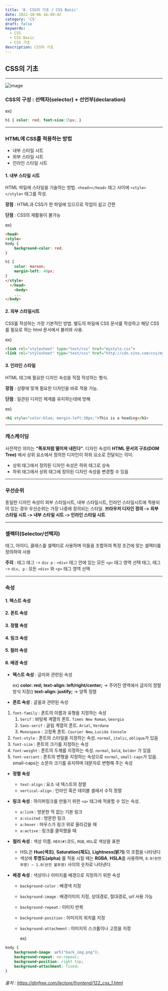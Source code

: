 ```yaml
---
title: '8. CSS의 기초 / CSS Basic'
date: 2022-10-06 16:49:42
category: 'CS'
draft: false
keywords:
  - CSS
  - CSS Basic
  - CSS 기초
description: CSS의 기초
---
```


## CSS의 기초

---
![image](https://upload.wikimedia.org/wikipedia/commons/thumb/d/d5/CSS3_logo_and_wordmark.svg/120px-CSS3_logo_and_wordmark.svg.png)

### CSS의 구성 : 선택자(selector) + 선언부(declaration)
ex)
```css
h1 { color: red; font-size:15px; }
```

---

### HTML에 CSS를 적용하는 방법

- 내부 스타일 시트
- 외부 스타일 시트
- 인라인 스타일 시트

#### 1. 내부 스타일 시트
   HTML 파일에 스타일을 기술하는 방법. `<head></head>` 태그 사이에 `<style></style>` 태그를 작성.

   **장점** : HTML과 CSS가 한 파일에 있으므로 작업이 쉽고 간편

   **단점** : CSS의 재활용이 불가능

   ex)
```html
<head>
<style>
body {
    background-color: red;
}

h1 {
    color: maroon;
    margin-left: 40px;
}
</style>
  </head>
    <body>
    ...
</body>
```

#### 2. 외부 스타일시트
   CSS를 작성하는 가장 기본적인 방법. 별도의 파일에 CSS 문서를 작성하고 해당 CSS를 필요로 하는 html 문서에서 불러와 사용.

   ex)
```html
<link rel="stylesheet" type="text/css" href="mystyle.css">
<link rel="stylesheet" type="text/css" href="http://cdn.site.com/css/mystyle.css">
```

#### 3. 인라인 스타일
   HTML 태그에 필요한 디자인 속성을 직접 작성하는 형식.

   **장점** : 상황에 맞게 필요한 디자인을 바로 적용 가능.

   **단점** : 일관된 디자인 체계를 유지하는데에 방해

   ex)
```html
<h1 style="color:blue; margin-left:30px;">This is a heading</h1>
```

---

### 캐스케이딩 
사전적인 의미는 **“폭포처럼 떨어져 내린다”**. 디자인 속성이 **HTML 문서의 구조(DOM Tree)** 에서 상위 요소에서 정의한 디자인이 하위 요소로 전달되는 의미.
- 상위 태그에서 정의된 디자인 속성은 하위 태그로 상속
- 하위 태그에서 상위 태그에 정의된 디자인 속성을 변경할 수 있음

---

### 우선순위 
동일한 디자인 속성이 외부 스타일시트, 내부 스타일시트, 인라인 스타일시트에 적용되어 있는 경우 우선순위는 가장 나중에 정의되는 스타일.
**브라우저 디자인 정의 -> 외부 스타일 시트 -> 내부 스타일 시트 -> 인라인 스타일 시트**

---

### 셀렉터(Selector/선택자) 
태그, 아이디, 클래스를 셀렉터로 사용하며 이들을 조합하여 특정 조건에 맞는 셀렉터를 정의하여 사용

**주의** :
태그 태그 -> `div p` : `<div>` 태그 안에 있는 모든 `<p>` 태그 영역 선택
태그, 태그 -> `div, p` : 모든 `<div>` 와 `<p>` 태그 영역 선택

---

### 속성
#### 1. 텍스트 속성
#### 2. 폰트 속성
#### 3. 정렬 속성
#### 4. 링크 속성
#### 5. 컬러 속성
#### 6. 배경 속성

- **텍스트 속성** : 글자와 관련된 속성

  ex)
  **color: red;**
  **text-align: left/right/center;** -> 주어진 영역에서 글자의 정렬 방식 지정()
  **text-align: justify;** -> 양쪽 정렬

- **폰트 속성** : 글꼴과 관련된 속성
1. `font-family` : 폰트의 이름과 유형을 지정하는 속성
    1. `Serif` : 바탕체 계열의 폰트. `Times New Roman`, `Georgia`
    2. `Sans-serif` : 굴림 계열의 폰트. `Arial`, `Verdana`
    3. `Monospace` : 고정폭 폰트. `Courier New`, `Lucida Console`
2. `font-style` : 폰트의 스타일을 지정하는 속성. `normal`, `italic`, `oblique`가 있음
3. `font-size` : 폰트의 크기를 지정하는 속성
4. `font-weight` : 폰트의 두께를 지정하는 속성. `normal`, `bold`, `bolder` 가 있음
5. `font-variant` : 폰트의 변형을 지정하는 속성으로 `normal`, `small-caps`가 있음. small-caps는 소문자 크기를 유지하며 대문자로 변형해 주는 속성

- **정렬 속성**
    - `text-align` : 요소 내 텍스트의 정렬
    - `vertical-align` : 인라인 혹은 테이블 셀에서 수직 정렬

- **링크 속성** : 하이퍼링크를 만들기 위한 `<a>` 태그에 적용할 수 있는 속성.
    - `a:link` : 방문한 적 없는 기본 링크
    - `a:visited` : 방문한 링크
    - `a:hover` : 마우스가 링크 위로 올라갔을 때
    - `a:active` : 링크를 클릭했을 때

- **컬러 속성** : 색상 이름. `HEX(#)`코드, `RGB`, `HSL`로 색상을 표현
    - HSL은 **Hue(색조)**, **Saturation(채도)**, **Lightness(밝기)** 의 조합을 나타낸다
    - 색상에 **투명도(alpha)** 를 적용 시킬 때는 **RGBA**, **HSLA**를 사용하며, `0.0(완전 투명) ~ 1.0(완전 불투명)` 사이의 숫자로 나타낸다

- **배경 속성** : 색상이나 이미지를 배경으로 지정하기 위한 속성
    - `background-color` : 배경색 지정
    - `background-image` : 배경이미지 지정, 상대경로, 절대경로, url 사용 가능
    - `background-repeat` : 이미지 반복
    - `background-position` : 이미지의 위치를 지정
    - `background-attachment` : 이미지의 스크롤이나 고정을 지정
  
      ex)
```css
body {
    background-image: url("back_img.png");
    background-repeat: no-repeat;
    background-position: right top;
    background-attachment: fixed;
}
```

###### 출처 : https://dinfree.com/lecture/frontend/122_css_1.html